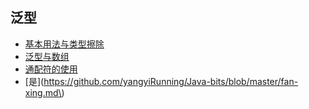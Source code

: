 ## 泛型

* [基本用法与类型擦除](https://segmentfault.com/a/1190000005179142)
* [泛型与数组](https://segmentfault.com/a/1190000005179147)
* [通配符的使用](https://segmentfault.com/a/1190000005337789)
* [是](https://github.com/yangyiRunning/Java-bits/blob/master/fan-xing.md\)



